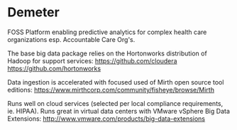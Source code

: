 # Demeter
FOSS Platform enabling predictive analytics for complex health care organizations esp. Accountable Care Org's.

The base big data package relies on the Hortonworks distribution of Hadoop for support services:
https://github.com/cloudera 
https://github.com/hortonworks 

Data ingestion is accelerated with focused used of Mirth open source tool editions:
https://www.mirthcorp.com/community/fisheye/browse/Mirth 

Runs well on cloud services (selected per local compliance requirements, ie. HIPAA). Runs great in virtual data centers with VMware vSphere Big Data Extensions:
http://www.vmware.com/products/big-data-extensions 
